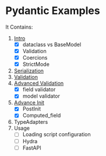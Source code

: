 # Pydantic Examples

It Contains:
1. [Intro](examples/1_intro.ipynb)
   - [x] dataclass vs BaseModel
   - [x] Validation
   - [x] Coercions
   - [x] StrictMode
2. [Serialization](2_serialization.ipynb)
3. [Validation](3_validation.ipynb)
4. [Advanced Validation](4_advanced_validation.ipynb)
   - [x] field validator
   - [x] model validator
5. [Advance Init](5_advance_init.ipynb)
     - [x] PostInit
     - [x] Computed_field
6. TypeAdapters
7. Usage
   - [ ] Loading script configuration
   - [ ] Hydra
   - [ ] FastAPI
